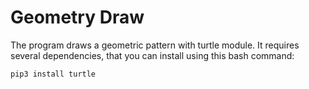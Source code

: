 # Geometry Draw
The program draws a geometric pattern with turtle module.
It requires several dependencies, that you can install using this bash command:

```bash
pip3 install turtle
```